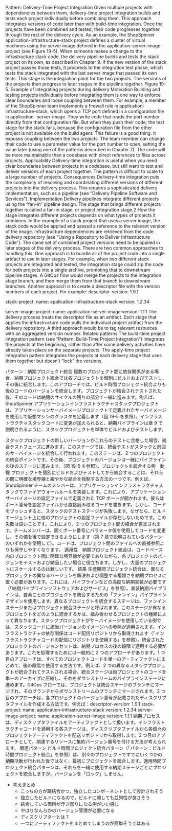 Pattern: Delivery-Time Project Integration Given multiple projects with dependencies between them, delivery-time project integration builds and tests each project individually before combining them. This approach integrates versions of code later than with build-time integration. Once the projects have been combined and tested, their code progresses together through the rest of the delivery cycle. As an example, the ShopSpinner application-infrastructure-stack project defines a cluster of virtual machines using the server image defined in the application-server-image project (see Figure 19-5). When someone makes a change to the infrastructure stack code, the delivery pipeline builds and tests the stack project on its own, as described in Chapter 9.
If the new version of the stack project passes those tests, it proceeds to the integration test phase, which tests the stack integrated with the last server image that passed its own tests. This stage is the integration point for the two projects. The versions of the projects then progress to later stages in the pipeline together. Figure 19-5. Example of integrating projects during delivery Motivation Building and testing projects individually before integrating them is one way to enforce clear boundaries and loose coupling between them. For example, a member of the ShopSpinner team implements a firewall rule in application-infrastructure-stack, which opens a TCP port defined in a configuration file in application-
server-image. They write code that reads the port number directly from that configuration file. But when they push their code, the test stage for the stack fails, because the configuration file from the other project is not available on the build agent. This failure is a good thing. It exposes coupling between the two projects. The team member can change their code to use a parameter value for the port number to open, setting the value later (using one of the patterns described in Chapter 7). The code will be more maintainable than a codebase with direct references to files across projects. Applicability Delivery-time integration is useful when you need clear boundaries between projects in a codebase, but still want to test and deliver versions of each project together. The pattern is difficult to scale to a large number of projects. Consequences Delivery-time integration puts the complexity of resolving and coordinating different versions of different projects into the delivery process. This requires a sophisticated delivery implementation, such as a pipeline (see “Delivery Pipeline Software and Services”). Implementation Delivery pipelines integrate different projects using the “fan-in” pipeline design. The stage that brings different projects together is called a fan-in stage, or project integration stage.2 How the stage integrates different projects depends on what types of projects it combines. In the example of a stack project that uses a server image, the stack code would be applied and passed a reference to the relevant version of the image. Infrastructure dependencies are retrieved from the code delivery repository (see “Using a Repository to Deliver Infrastructure Code”). The same set of combined project versions need to be applied in later stages of the delivery process. There are two common approaches to handling this.
One approach is to bundle all of the project code into a single artifact to use in later stages. For example, when two different stack projects are integrated and tested, the integration stage could zip the code for both projects into a single archive, promoting that to downstream pipeline stages. A GitOps flow would merge the projects to the integration stage branch, and then merge them from that branch to downstream branches. Another approach is to create a descriptor file with the version numbers of each project. For example: descriptor-version: 1.9.1

stack-project:
name: application-infrastructure-stack
version: 1.2.34

server-image-project:
name: application-server-image
version: 1.1.1 The delivery process treats the descriptor file as an artifact. Each stage that applies the infrastructure code pulls the individual project artifact from the delivery repository. A third approach would be to tag relevant resources with an aggregated version number. Related patterns The build-time project integration pattern (see “Pattern: Build-Time Project Integration”) integrates the projects at the beginning, rather than after some delivery activities have already taken place on the separate projects. The apply-time project integration pattern integrates the projects at each delivery stage that uses them together but doesn’t “lock” the versions.

パターン：納期プロジェクト統合
複数のプロジェクト間に依存関係がある場合、納期プロジェクト統合では各プロジェクトを個別にビルドおよびテストし、その後に統合します。このアプローチでは、ビルド時間プロジェクト統合よりも後のコードのバージョンを統合します。プロジェクトが結合されテストされた後、そのコードは納期のサイクルの残りの部分で一緒に進みます。例えば、ShopSpinner アプリケーションインフラストラクチャスタックプロジェクトは、アプリケーションサーバイメージプロジェクトで定義されたサーバイメージを使用して仮想マシンのクラスタを定義します（図 19-5 を参照）。インフラストラクチャスタックコードに変更が加えられると、納期パイプラインは章 9 で説明されるように、スタックプロジェクトを単体でビルドおよびテストします。

スタックプロジェクトの新しいバージョンがこれらのテストに合格した場合、統合テストフェーズに進みます。このステージでは、統合テストがスタックと前回のサーバイメージを統合して行われます。このステージは、2 つのプロジェクトの統合ポイントです。その後、プロジェクトのバージョンは一緒にパイプラインの後のステージに進みます。（図 19-5 を参照）。プロジェクトを統合する例　動機 プロジェクトを個別にビルドおよびテストしてから統合することは、それらの間に明確な境界線と緩やかな結合を強制する方法の一つです。例えば、ShopSpinner チームのメンバーは、アプリケーションインフラストラクチャスタックでファイアウォールルールを実装します。これにより、アプリケーションサーバイメージの設定ファイルで定義された TCP ポートが開かれます。彼らはポート番号を設定ファイルから直接読み取るコードを書きます。しかし、コードをプッシュすると、スタックのテストステージが失敗します。なぜなら、ビルドエージェント上に他のプロジェクトの設定ファイルが存在しないためです。この失敗は良いことです。これにより、2 つのプロジェクト間の結合が露呈されます。チームメンバーは、開くポート番号にパラメータ値を使用してコードを変更し、その値を後で設定できるようにします（第 7 章で説明されているパターンのいずれかを使用して）。コードは、プロジェクト間のファイルへの直接参照よりも保守しやすくなります。
適用性　納期プロジェクト統合は、コードベース内のプロジェクト間に明確な境界線が必要でありながら、各プロジェクトのバージョンをテストおよび納品したい場合に役立ちます。しかし、大量のプロジェクトにスケールするのは難しいです。
結果 生産期間プロジェクト統合は、異なるプロジェクトの異なるバージョンを解決および調整する複雑さを納期プロセスに置く必要があります。これには、パイプラインなどの高度な納期実装が必要です（「納期パイプラインソフトウェアおよびサービス」を参照）。実装納期パイプラインは、要素ごとのプロジェクトを統合するための「ファンイン」パイプラインデザインを使用します。異なるプロジェクトを統合するステージは、ファンインステージまたはプロジェクト統合ステージと呼ばれます。このステージが異なるプロジェクトをどのように統合するかは、組み合わせるプロジェクトの種類によって異なります。スタックプロジェクトがサーバイメージを使用している例では、スタックコードに該当バージョンのイメージへの参照が適用されます。インフラストラクチャの依存関係はコード配信リポジトリから取得されます（「インフラストラクチャコードの配信にリポジトリを使用する」を参照）。統合されたプロジェクトのバージョンセットは、納期プロセスの後の段階で適用する必要があります。これを処理するためには一般的に 2 つのアプローチがあります。1 つ目のアプローチは、すべてのプロジェクトコードを単一のアーティファクトにまとめて、後の段階で使用する方法です。例えば、2 つの異なるスタックプロジェクトが統合されてテストされる場合、統合ステージは両プロジェクトのコードを単一のアーカイブに圧縮し、それをダウンストリームのパイプラインステージに進めます。GitOps フローでは、プロジェクトは統合ステージのブランチにマージされ、そのブランチからダウンストリームのブランチにマージされます。2 つ目のアプローチは、各プロジェクトのバージョン番号が記載されたディスクリプタファイルを作成する方法です。例えば：descriptor-version: 1.9.1
stack-project:
name: application-infrastructure-stack
version: 1.2.34
server-image-project:
name: application-server-image
version: 1.1.1
納期プロセスは、ディスクリプタファイルをアーティファクトとして扱います。インフラストラクチャコードを適用する各ステージは、ディスクリプタファイルから各個々のプロジェクトアーティファクトを配送リポジトリから取得します。3 つ目のアプローチとして、関連するリソースに集約バージョン番号を付ける方法が考えられます。
関連パターン ビルド時間プロジェクト統合パターン（「パターン：ビルド時間プロジェクト統合」を参照）は、別々のプロジェクトですでにいくつかの納期活動が行われた後ではなく、最初にプロジェクトを統合します。適用時間プロジェクト統合パターンは、それらを一緒に使用する納期ステージごとにプロジェクトを統合しますが、バージョンを「ロック」しません。

- 考えまとめ
  - こっちの方が疎結合かつ，独立したコンポーネントとして設計されそう
  - 独立したビルドになるので，ビルドに関しても並列性が良さそう
  - 結合している箇所が浮き彫りになる例がいい感じ
  - やはりなんらかのバージョン管理が必要になる
  - ディスクリプターとは？
  - 一つにアーティファクトをまとめてしまうのが簡単そうではある
